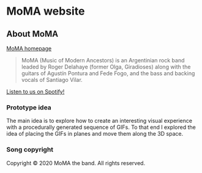 # MoMA website

## About MoMA

[MoMA homepage](http://www.momatheband.com)

> MoMA (Music of Modern Ancestors) is an Argentinian rock band leaded by Roger Delahaye (former Olga, Giradioses) along with the guitars of Agustín Pontura and Fede Fogo, and the bass and backing vocals of Santiago Vilar.

[Listen to us on Spotify!](https://open.spotify.com/artist/5djb21n45Io59qbGUxfq55?si=xYd1Xbd4QieAe03ZrSus5g)

### Prototype idea

The main idea is to explore how to create an interesting visual experience with a procedurally generated sequence of GIFs.
To that end I explored the idea of placing the GIFs in planes and move them along the 3D space.

### Song copyright

Copyright © 2020 MoMA the band. All rights reserved.
